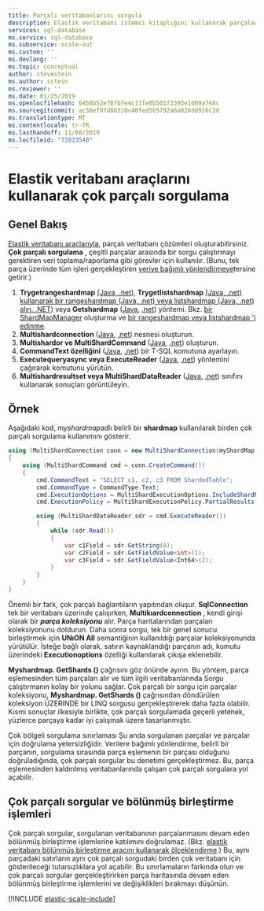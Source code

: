 ```yaml
---
title: Parçalı veritabanlarını sorgula
description: Elastik veritabanı istemci kitaplığını kullanarak parçalar arasında sorguları çalıştırın.
services: sql-database
ms.service: sql-database
ms.subservice: scale-out
ms.custom: ''
ms.devlang: ''
ms.topic: conceptual
author: stevestein
ms.author: sstein
ms.reviewer: ''
ms.date: 01/25/2019
ms.openlocfilehash: 6458b52e707b7e4c11fe8b501f3393e1009a748c
ms.sourcegitcommit: ac56ef07d86328c40fed5b5792a6a02698926c2d
ms.translationtype: MT
ms.contentlocale: tr-TR
ms.lasthandoff: 11/08/2019
ms.locfileid: "73823548"
---
```

# <a name="multi-shard-querying-using-elastic-database-tools"></a>Elastik veritabanı araçlarını kullanarak çok parçalı sorgulama

## <a name="overview"></a>Genel Bakış

[Elastik veritabanı araçlarıyla](sql-database-elastic-scale-introduction.md), parçalı veritabanı çözümleri oluşturabilirsiniz. **Çok parçalı sorgulama** , çeşitli parçalar arasında bir sorgu çalıştırmayı gerektiren veri toplama/raporlama gibi görevler için kullanılır. (Bunu, tek parça üzerinde tüm işleri gerçekleştiren [veriye bağımlı yönlendirmeye](sql-database-elastic-scale-data-dependent-routing.md)tersine getirir.)

1. **Trygetrangeshardmap** [(Java, .net](/java/api/com.microsoft.azure.elasticdb.shard.mapmanager.shardmapmanager.trygetrangeshardmap)), **Trygetlistshardmap** [](/java/api/com.microsoft.azure.elasticdb.shard.map.listshardmap) [](https://docs.microsoft.com/dotnet/api/microsoft.azure.sqldatabase.elasticscale.shardmanagement.listshardmap-1)[](/java/api/com.microsoft.azure.elasticdb.shard.mapmanager.shardmapmanager.trygetlistshardmap)[](/java/api/com.microsoft.azure.elasticdb.shard.map.rangeshardmap) [](https://docs.microsoft.com/dotnet/api/microsoft.azure.sqldatabase.elasticscale.shardmanagement.shardmapmanager.trygetrangeshardmap) [](https://docs.microsoft.com/dotnet/api/microsoft.azure.sqldatabase.elasticscale.shardmanagement.rangeshardmap-1) [(Java, .net) kullanarak bir rangeshardmap (Java, .net) veya listshardmap (Java, .net) alın. .NET](https://docs.microsoft.com/dotnet/api/microsoft.azure.sqldatabase.elasticscale.shardmanagement.shardmapmanager.trygetlistshardmap)) veya **Getshardmap** ([Java](/java/api/com.microsoft.azure.elasticdb.shard.mapmanager.shardmapmanager.getshardmap), [.net](https://docs.microsoft.com/dotnet/api/microsoft.azure.sqldatabase.elasticscale.shardmanagement.shardmapmanager.getshardmap)) yöntemi. Bkz. [bir ShardMapManager](sql-database-elastic-scale-shard-map-management.md#constructing-a-shardmapmanager) oluşturma ve [bir rangeshardmap veya listshardmap 'i edinme](sql-database-elastic-scale-shard-map-management.md#get-a-rangeshardmap-or-listshardmap).
2. **Multishardconnection** ([Java](/java/api/com.microsoft.azure.elasticdb.query.multishard.multishardconnection), [.net](https://docs.microsoft.com/dotnet/api/microsoft.azure.sqldatabase.elasticscale.query.multishardconnection)) nesnesi oluşturun.
3. **Multishardor ve MultiShardCommand** ([Java](/java/api/com.microsoft.azure.elasticdb.query.multishard.multishardstatement), [.net](https://docs.microsoft.com/dotnet/api/microsoft.azure.sqldatabase.elasticscale.query.multishardcommand)) oluşturun.
4. **CommandText özelliğini** ([Java](/java/api/com.microsoft.azure.elasticdb.query.multishard.multishardstatement), [.net](https://docs.microsoft.com/dotnet/api/microsoft.azure.sqldatabase.elasticscale.query.multishardcommand)) bir T-SQL komutuna ayarlayın.
5. **Executequeryasync veya ExecuteReader** ([Java](/java/api/com.microsoft.azure.elasticdb.query.multishard.multishardstatement.executeQueryAsync), [.net](https://docs.microsoft.com/dotnet/api/microsoft.azure.sqldatabase.elasticscale.query.multishardcommand)) yöntemini çağırarak komutunu yürütün.
6. **Multishardresultset veya MultiShardDataReader** ([Java](/java/api/com.microsoft.azure.elasticdb.query.multishard.multishardresultset), [.net](https://docs.microsoft.com/dotnet/api/microsoft.azure.sqldatabase.elasticscale.query.multisharddatareader)) sınıfını kullanarak sonuçları görüntüleyin.

## <a name="example"></a>Örnek

Aşağıdaki kod, *myshardmap*adlı belirli bir **shardmap** kullanılarak birden çok parçalı sorgulama kullanımını gösterir.

```csharp
using (MultiShardConnection conn = new MultiShardConnection(myShardMap.GetShards(), myShardConnectionString))
{
    using (MultiShardCommand cmd = conn.CreateCommand())
    {
        cmd.CommandText = "SELECT c1, c2, c3 FROM ShardedTable";
        cmd.CommandType = CommandType.Text;
        cmd.ExecutionOptions = MultiShardExecutionOptions.IncludeShardNameColumn;
        cmd.ExecutionPolicy = MultiShardExecutionPolicy.PartialResults;

        using (MultiShardDataReader sdr = cmd.ExecuteReader())
        {
            while (sdr.Read())
            {
                var c1Field = sdr.GetString(0);
                var c2Field = sdr.GetFieldValue<int>(1);
                var c3Field = sdr.GetFieldValue<Int64>(2);
            }
        }
    }
}
```

Önemli bir fark, çok parçalı bağlantıların yapıtından oluşur. **SqlConnection** tek bir veritabanı üzerinde çalışırken, **Multikıardconnection** , kendi girişi olarak bir ***parça koleksiyonu*** alır. Parça haritalarından parçaları koleksiyonunu doldurun. Daha sonra sorgu, tek bir genel sonucu birleştirmek için **UNıON All** semantiğinin kullanıldığı parçalar koleksiyonunda yürütülür. İsteğe bağlı olarak, satırın kaynaklandığı parçanın adı, komutu üzerindeki **Executionoptions** özelliği kullanılarak çıkışa eklenebilir.

**Myshardmap. GetShards ()** çağrısını göz önünde ayırın. Bu yöntem, parça eşlemesinden tüm parçaları alır ve tüm ilgili veritabanlarında Sorgu çalıştırmanın kolay bir yolunu sağlar. Çok parçalı bir sorgu için parçalar koleksiyonu, **Myshardmap. GetShards ()** çağrısından döndürülen koleksiyon ÜZERINDE bir LINQ sorgusu gerçekleştirerek daha fazla olabilir. Kısmi sonuçlar ilkesiyle birlikte, çok parçalı sorgulamada geçerli yetenek, yüzlerce parçaya kadar iyi çalışmak üzere tasarlanmıştır.

Çok bölgeli sorgulama sınırlaması Şu anda sorgulanan parçalar ve parçalar için doğrulama yetersizliğidir. Verilere bağımlı yönlendirme, belirli bir parçanın, sorgulama sırasında parça eşlemenin bir parçası olduğunu doğruladığında, çok parçalı sorgular bu denetimi gerçekleştirmez. Bu, parça eşlemesinden kaldırılmış veritabanlarında çalışan çok parçalı sorgulara yol açabilir.

## <a name="multi-shard-queries-and-split-merge-operations"></a>Çok parçalı sorgular ve bölünmüş birleştirme işlemleri

Çok parçalı sorgular, sorgulanan veritabanının parçalanmasını devam eden bölünmüş birleştirme işlemlerine katılımını doğrulamaz. (Bkz. [elastik veritabanı bölünmüş birleştirme aracını kullanarak ölçeklendirme](sql-database-elastic-scale-overview-split-and-merge.md).) Bu, aynı parçadaki satırların aynı çok parçalı sorgudaki birden çok veritabanı için gösterileceği tutarsızlıklara yol açabilir. Bu sınırlamaların farkında olun ve çok parçalı sorgular gerçekleştirirken parça haritasında devam eden bölünmüş birleştirme işlemlerini ve değişiklikleri bırakmayı düşünün.

[!INCLUDE [elastic-scale-include](../../includes/elastic-scale-include.md)]